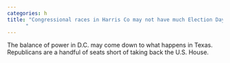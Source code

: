 ```yaml
---
categories: h
title: "Congressional races in Harris Co may not have much Election Day drama but they could impact DC
      "
---
```

The balance of power in D.C. may come down to what happens in Texas. Republicans are a handful of seats short of taking back the U.S. House.
      
